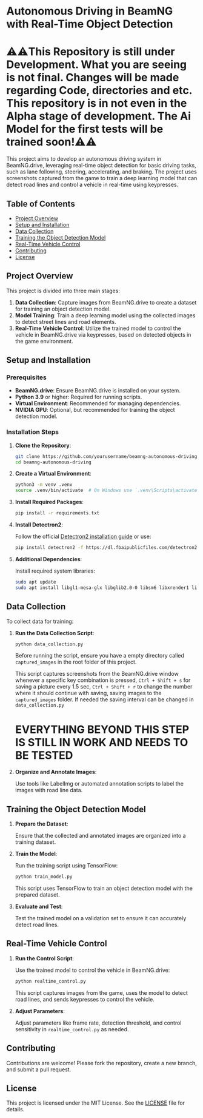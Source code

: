 # Autonomous Driving in BeamNG with Real-Time Object Detection

# ⚠️⚠️This Repository is still under Development. What you are seeing is not final. Changes will be made regarding Code, directories and etc. This repository is in not even in the Alpha stage of development. The Ai Model for the first tests will be trained soon!⚠️⚠️

This project aims to develop an autonomous driving system in BeamNG.drive, leveraging real-time object detection for basic driving tasks, such as lane following, steering, accelerating, and braking. The project uses screenshots captured from the game to train a deep learning model that can detect road lines and control a vehicle in real-time using keypresses.

## Table of Contents

- [Project Overview](#project-overview)
- [Setup and Installation](#setup-and-installation)
- [Data Collection](#data-collection)
- [Training the Object Detection Model](#training-the-object-detection-model)
- [Real-Time Vehicle Control](#real-time-vehicle-control)
- [Contributing](#contributing)
- [License](#license)

## Project Overview

This project is divided into three main stages:

1. **Data Collection**: Capture images from BeamNG.drive to create a dataset for training an object detection model.
2. **Model Training**: Train a deep learning model using the collected images to detect street lines and road elements.
3. **Real-Time Vehicle Control**: Utilize the trained model to control the vehicle in BeamNG.drive via keypresses, based on detected objects in the game environment.

## Setup and Installation

### Prerequisites

- **BeamNG.drive**: Ensure BeamNG.drive is installed on your system.
- **Python 3.9** or higher: Required for running scripts.
- **Virtual Environment**: Recommended for managing dependencies.
- **NVIDIA GPU**: Optional, but recommended for training the object detection model.

### Installation Steps

1. **Clone the Repository**:

   ```bash
   git clone https://github.com/yourusername/beamng-autonomous-driving.git
   cd beamng-autonomous-driving
   ```

2. **Create a Virtual Environment**:

   ```bash
   python3 -m venv .venv
   source .venv/bin/activate  # On Windows use `.venv\Scripts\activate`
   ```

3. **Install Required Packages**:

   ```bash
   pip install -r requirements.txt
   ```

4. **Install Detectron2**:

   Follow the official [Detectron2 installation guide](https://detectron2.readthedocs.io/en/latest/tutorials/install.html) or use:

   ```bash
   pip install detectron2 -f https://dl.fbaipublicfiles.com/detectron2/wheels/cu118/torch2.0/index.html
   ```

5. **Additional Dependencies**:

   Install required system libraries:

   ```bash
   sudo apt update
   sudo apt install libgl1-mesa-glx libglib2.0-0 libsm6 libxrender1 libxext6
   ```

## Data Collection

To collect data for training:

1. **Run the Data Collection Script**:

   ```bash
   python data_collection.py
   ```
   Before running the script, ensure you have a empty directory called `captured_images` in the root folder of this project.

   This script captures screenshots from the BeamNG.drive window whenever a specific key combination is pressed, `Ctrl + Shift + s` for saving a picture every 1.5 sec,  `Ctrl + Shift + r` to change the number where it should continue with saving, saving images to the `captured_images` folder.
   If needed the saving interval can be changed in `data_collection.py`

   # EVERYTHING BEYOND THIS STEP IS STILL IN WORK AND NEEDS TO BE TESTED

3. **Organize and Annotate Images**:

   Use tools like LabelImg or automated annotation scripts to label the images with road line data.

## Training the Object Detection Model

1. **Prepare the Dataset**:

   Ensure that the collected and annotated images are organized into a training dataset.

2. **Train the Model**:

   Run the training script using TensorFlow:

   ```bash
   python train_model.py
   ```

   This script uses TensorFlow to train an object detection model with the prepared dataset.

3. **Evaluate and Test**:

   Test the trained model on a validation set to ensure it can accurately detect road lines.

## Real-Time Vehicle Control

1. **Run the Control Script**:

   Use the trained model to control the vehicle in BeamNG.drive:

   ```bash
   python realtime_control.py
   ```

   This script captures images from the game, uses the model to detect road lines, and sends keypresses to control the vehicle.

2. **Adjust Parameters**:

   Adjust parameters like frame rate, detection threshold, and control sensitivity in `realtime_control.py` as needed.

## Contributing

Contributions are welcome! Please fork the repository, create a new branch, and submit a pull request.

## License

This project is licensed under the MIT License. See the [LICENSE](LICENSE) file for details.

